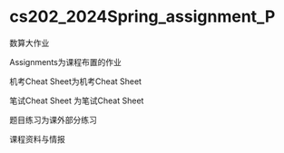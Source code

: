 # cs202_2024Spring_assignment_P
数算大作业

Assignments为课程布置的作业

机考Cheat Sheet为机考Cheat Sheet

笔试Cheat Sheet 为笔试Cheat Sheet

题目练习为课外部分练习

课程资料与情报
